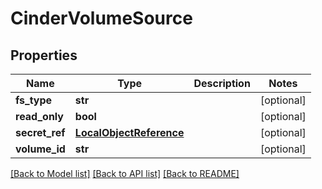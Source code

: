 # CinderVolumeSource

## Properties
Name | Type | Description | Notes
------------ | ------------- | ------------- | -------------
**fs_type** | **str** |  | [optional] 
**read_only** | **bool** |  | [optional] 
**secret_ref** | [**LocalObjectReference**](LocalObjectReference.md) |  | [optional] 
**volume_id** | **str** |  | [optional] 

[[Back to Model list]](../README.md#documentation-for-models) [[Back to API list]](../README.md#documentation-for-api-endpoints) [[Back to README]](../README.md)


